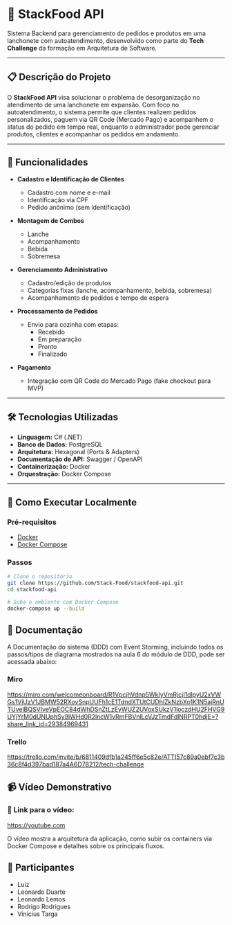 # 🧾 StackFood API

Sistema Backend para gerenciamento de pedidos e produtos em uma lanchonete com autoatendimento, desenvolvido como parte do **Tech Challenge** da formação em Arquitetura de Software.

---

## 📋 Descrição do Projeto

O **StackFood API** visa solucionar o problema de desorganização no atendimento de uma lanchonete em expansão. Com foco no autoatendimento, o sistema permite que clientes realizem pedidos personalizados, paguem via QR Code (Mercado Pago) e acompanhem o status do pedido em tempo real, enquanto o administrador pode gerenciar produtos, clientes e acompanhar os pedidos em andamento.

---

## 🎯 Funcionalidades

- **Cadastro e Identificação de Clientes**
  - Cadastro com nome e e-mail
  - Identificação via CPF
  - Pedido anônimo (sem identificação)

- **Montagem de Combos**
  - Lanche
  - Acompanhamento
  - Bebida
  - Sobremesa

- **Gerenciamento Administrativo**
  - Cadastro/edição de produtos
  - Categorias fixas (lanche, acompanhamento, bebida, sobremesa)
  - Acompanhamento de pedidos e tempo de espera

- **Processamento de Pedidos**
  - Envio para cozinha com etapas:
    - Recebido
    - Em preparação
    - Pronto
    - Finalizado

- **Pagamento**
  - Integração com QR Code do Mercado Pago (fake checkout para MVP)

---

## 🛠️ Tecnologias Utilizadas

- **Linguagem:** C# (.NET)
- **Banco de Dados:** PostgreSQL
- **Arquitetura:** Hexagonal (Ports & Adapters)
- **Documentação de API:** Swagger / OpenAPI
- **Containerização:** Docker
- **Orquestração:** Docker Compose

---

## 🚀 Como Executar Localmente

### Pré-requisitos

- [Docker](https://www.docker.com/)
- [Docker Compose](https://docs.docker.com/compose/)

### Passos

```bash
# Clone o repositório
git clone https://github.com/Stack-Food/stackfood-api.git
cd stackfood-api

# Suba o ambiente com Docker Compose
docker-compose up --build
```

## 📄 Documentação
A Documentação do sistema (DDD) com Event Storming, incluindo todos os passos/tipos de diagrama mostrados na aula 6 do módulo de DDD, pode ser acessada abaixo:

### Miro
https://miro.com/welcomeonboard/R1VpcjhVdnp5WkIyVmRjcjI1dlpyU2xVWGs1VjUzV1JBMW52RXovSnpUUFh1cE1TdndXTUtCUDhlZkNzbXo1K1N5ajRnUTUvelBQSVIveVpEOC84dWhDSnZtLzEyWUZ2UVoxSUkzV1loczdHU2FHVG9UYjYrM0dUNUphSy9lWHd0R2lncW1vRmFBVnlLcVJzTmdFdlNRPT0hdjE=?share_link_id=29384969431

### Trello
https://trello.com/invite/b/6811409dfb1a245ff6e5c82e/ATTI57c89a0ebf7c3b36c8f4d397bad187a4A6D78212/tech-challenge

## 📹 Vídeo Demonstrativo
### 🔗 Link para o vídeo: 
https://youtube.com

O vídeo mostra a arquitetura da aplicação, como subir os containers via Docker Compose e detalhes sobre os principais fluxos.

## 👥 Participantes
- Luiz 
- Leonardo Duarte
- Leonardo Lemos
- Rodrigo Rodrigues
- Vinicius Targa
